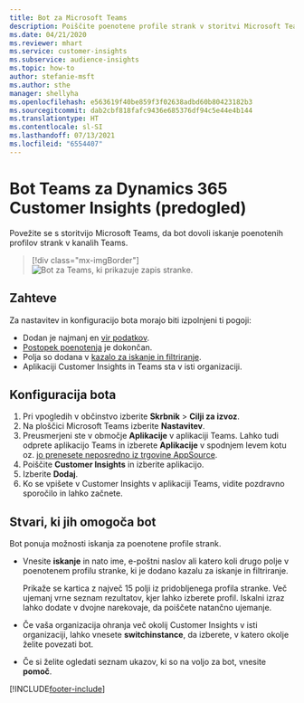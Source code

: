 ```yaml
---
title: Bot za Microsoft Teams
description: Poiščite poenotene profile strank v storitvi Microsoft Teams s pomočjo bota.
ms.date: 04/21/2020
ms.reviewer: mhart
ms.service: customer-insights
ms.subservice: audience-insights
ms.topic: how-to
author: stefanie-msft
ms.author: sthe
manager: shellyha
ms.openlocfilehash: e563619f40be859f3f02638adbd60b80423182b3
ms.sourcegitcommit: dab2cbf818fafc9436e685376df94c5e44e4b144
ms.translationtype: HT
ms.contentlocale: sl-SI
ms.lasthandoff: 07/13/2021
ms.locfileid: "6554407"
---
```

# <a name="teams-bot-for-dynamics-365-customer-insights-preview"></a>Bot Teams za Dynamics 365 Customer Insights (predogled)

Povežite se s storitvijo Microsoft Teams, da bot dovoli iskanje poenotenih profilov strank v kanalih Teams.

> [!div class="mx-imgBorder"]
> ![Bot za Teams, ki prikazuje zapis stranke.](media/teams-bot.png "Bot za Teams, ki prikazuje zapis stranke")

## <a name="prerequisites"></a>Zahteve

Za nastavitev in konfiguracijo bota morajo biti izpolnjeni ti pogoji:

- Dodan je najmanj en [vir podatkov](data-sources.md).
- [Postopek poenotenja](data-unification.md) je dokončan.
- Polja so dodana v [kazalo za iskanje in filtriranje](search-filter-index.md).
- Aplikaciji Customer Insights in Teams sta v isti organizaciji.

## <a name="configure-the-bot"></a>Konfiguracija bota

1. Pri vpogledih v občinstvo izberite **Skrbnik** > **Cilji za izvoz**.
1. Na ploščici Microsoft Teams izberite **Nastavitev**.
1. Preusmerjeni ste v območje **Aplikacije** v aplikaciji Teams. Lahko tudi odprete aplikacijo Teams in izberete **Aplikacije** v spodnjem levem kotu oz. [jo prenesete neposredno iz trgovine AppSource](https://go.microsoft.com/fwlink/?linkid=2124104).
1. Poiščite **Customer Insights** in izberite aplikacijo.
1. Izberite **Dodaj**.
1. Ko se vpišete v Customer Insights v aplikaciji Teams, vidite pozdravno sporočilo in lahko začnete.

## <a name="things-you-can-do-with-the-bot"></a>Stvari, ki jih omogoča bot

Bot ponuja možnosti iskanja za poenotene profile strank.

- Vnesite **iskanje** in nato ime, e-poštni naslov ali katero koli drugo polje v poenotenem profilu stranke, ki je dodano kazalu za iskanje in filtriranje.

  Prikaže se kartica z največ 15 polji iz pridobljenega profila stranke. Več ujemanj vrne seznam rezultatov, kjer lahko izberete profil. Iskalni izraz lahko dodate v dvojne narekovaje, da poiščete natančno ujemanje.

- Če vaša organizacija ohranja več okolij Customer Insights v isti organizaciji, lahko vnesete **switchinstance**, da izberete, v katero okolje želite povezati bot.

- Če si želite ogledati seznam ukazov, ki so na voljo za bot, vnesite **pomoč**.  


[!INCLUDE[footer-include](../includes/footer-banner.md)]